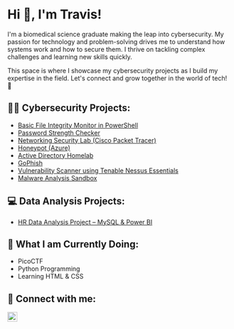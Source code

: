 # Hi 👋, I'm Travis!
  
I'm a biomedical science graduate making the leap into cybersecurity. My passion for technology and problem-solving drives me to understand how systems work and how to secure them. I thrive on tackling complex challenges and learning new skills quickly.  

This space is where I showcase my cybersecurity projects as I build my expertise in the field. Let's connect and grow together in the world of tech! 🚀  

<h2>👨‍💻 Cybersecurity Projects:</h2>

- [Basic File Integrity Monitor in PowerShell](https://github.com/Travis-N-W/FIM)
- [Password Strength Checker](https://github.com/Travis-N-W/PWD-Strength-Checker)
- [Networking Security Lab (Cisco Packet Tracer)](https://github.com/Travis-N-W/Cisco-Packet-Tracer)
- [Honeypot (Azure)](https://github.com/Travis-N-W/Honeypot)
- [Active Directory Homelab](https://github.com/Travis-N-W/Active-Directory)
- [GoPhish](https://github.com/Travis-N-W/GoPhish)
- [Vulnerability Scanner using Tenable Nessus Essentials](https://github.com/Travis-N-W/Nessus/tree/main)
- [Malware Analysis Sandbox](https://github.com/Travis-N-W/Live-Malware-Analysis/tree/main)

<h2>💻 Data Analysis Projects:</h2>

- [HR Data Analysis Project – MySQL & Power BI](https://github.com/Travis-N-W/MySQL-HR)
  
<h2>🌱 What I am Currently Doing:</h2>

- PicoCTF
- Python Programming
- Learning HTML & CSS

<h2> 🤳 Connect with me:</h2>

[<img align="left" alt="JoshMadakor | LinkedIn" width="22px" src="https://cdn.jsdelivr.net/npm/simple-icons@v3/icons/linkedin.svg" />][linkedin]

[linkedin]: https://www.linkedin.com/in/travis-n-waddington/


